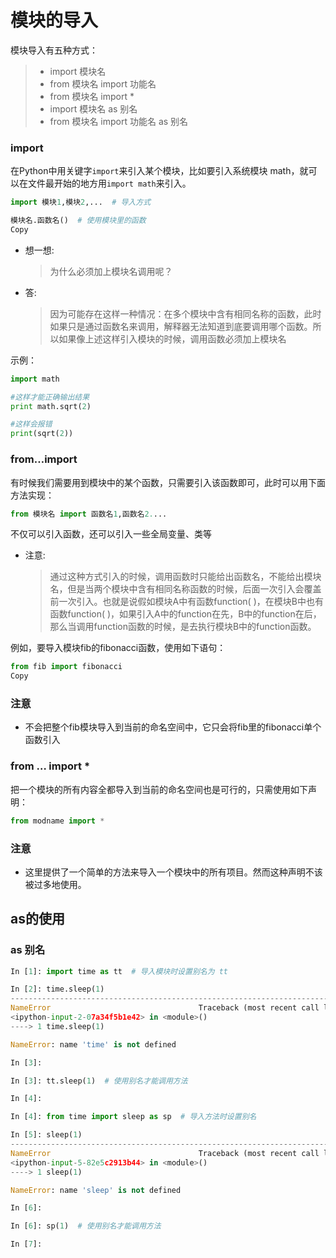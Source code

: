 # 模块的导入



模块导入有五种方式：

>- import 模块名
>- from 模块名 import 功能名
>- from 模块名 import *
>- import 模块名 as 别名
>- from 模块名 import 功能名 as 别名



### import

在Python中用关键字`import`来引入某个模块，比如要引入系统模块 math，就可以在文件最开始的地方用`import math`来引入。

```python
import 模块1,模块2,...  # 导入方式

模块名.函数名()  # 使用模块里的函数
Copy
```

- 想一想:

  > 为什么必须加上模块名调用呢？

- 答:

  > 因为可能存在这样一种情况：在多个模块中含有相同名称的函数，此时如果只是通过函数名来调用，解释器无法知道到底要调用哪个函数。所以如果像上述这样引入模块的时候，调用函数必须加上模块名

示例：

```python
import math

#这样才能正确输出结果
print math.sqrt(2)

#这样会报错
print(sqrt(2))
```





### from…import

有时候我们需要用到模块中的某个函数，只需要引入该函数即可，此时可以用下面方法实现：

```python
from 模块名 import 函数名1,函数名2....
```

不仅可以引入函数，还可以引入一些全局变量、类等

- 注意:

  > 通过这种方式引入的时候，调用函数时只能给出函数名，不能给出模块名，但是当两个模块中含有相同名称函数的时候，后面一次引入会覆盖前一次引入。也就是说假如模块A中有函数function( )，在模块B中也有函数function( )，如果引入A中的function在先，B中的function在后，那么当调用function函数的时候，是去执行模块B中的function函数。

例如，要导入模块fib的fibonacci函数，使用如下语句：

```python
from fib import fibonacci
Copy
```

### 注意

- 不会把整个fib模块导入到当前的命名空间中，它只会将fib里的fibonacci单个函数引入





### from … import *

把一个模块的所有内容全都导入到当前的命名空间也是可行的，只需使用如下声明：

```python
from modname import *
```



### 注意

- 这里提供了一个简单的方法来导入一个模块中的所有项目。然而这种声明不该被过多地使用。



## as的使用

### as 别名

```python
In [1]: import time as tt  # 导入模块时设置别名为 tt

In [2]: time.sleep(1)
---------------------------------------------------------------------------
NameError                                 Traceback (most recent call last)
<ipython-input-2-07a34f5b1e42> in <module>()
----> 1 time.sleep(1)

NameError: name 'time' is not defined

In [3]: 

In [3]: tt.sleep(1)  # 使用别名才能调用方法

In [4]: 

In [4]: from time import sleep as sp  # 导入方法时设置别名

In [5]: sleep(1)
---------------------------------------------------------------------------
NameError                                 Traceback (most recent call last)
<ipython-input-5-82e5c2913b44> in <module>()
----> 1 sleep(1)

NameError: name 'sleep' is not defined

In [6]: 

In [6]: sp(1)  # 使用别名才能调用方法

In [7]:
```